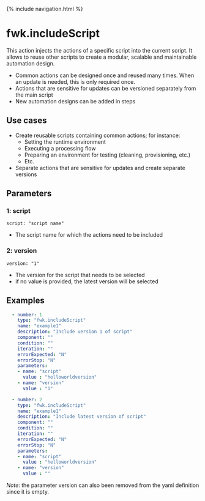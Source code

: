 {% include navigation.html %}

# fwk.includeScript

This action injects the actions of a specific script into the current script. 
It allows to reuse other scripts to create a modular, scalable and maintainable automation design.
* Common actions can be designed once and reused many times. When an update is needed, this is only required once.
* Actions that are sensitive for updates can be versioned separately from the main script
* New automation designs can be added in steps

## Use cases

* Create reusable scripts containing common actions; for instance:
  * Setting the runtime environment
  * Executing a processing flow
  * Preparing an environment for testing (cleaning, provisioning, etc.)
  * Etc.
* Separate actions that are sensitive for updates and create separate versions

## Parameters

### 1: script

`script: "script name"`
* The script name for which the actions need to be included

### 2: version

`version: "1"`
* The version for the script that needs to be selected
* if no value is provided, the latest version will be selected


## Examples

```yaml
  - number: 1
    type: "fwk.includeScript"
    name: "example1"
    description: "Include version 1 of script"
    component: ""
    condition: ""
    iteration: ""
    errorExpected: "N"
    errorStop: "N"
    parameters:
    - name: "script"
      value : "helloworldversion"
    - name: "version"
      value : "1"
```

```yaml
  - number: 2
    type: "fwk.includeScript"
    name: "example1"
    description: "Include latest version of script"
    component: ""
    condition: ""
    iteration: ""
    errorExpected: "N"
    errorStop: "N"
    parameters:
    - name: "script"
      value : "helloworldversion"
    - name: "version"
      value : ""
```
*Note*: the parameter version can also been removed from the yaml definition since it is empty.
